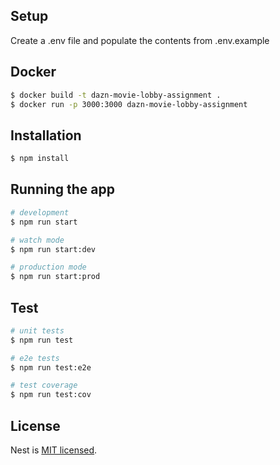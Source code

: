 ## Setup
Create a .env file and populate the contents from .env.example

## Docker
```bash
$ docker build -t dazn-movie-lobby-assignment .
$ docker run -p 3000:3000 dazn-movie-lobby-assignment
```

## Installation

```bash
$ npm install
```

## Running the app

```bash
# development
$ npm run start

# watch mode
$ npm run start:dev

# production mode
$ npm run start:prod
```

## Test

```bash
# unit tests
$ npm run test

# e2e tests
$ npm run test:e2e

# test coverage
$ npm run test:cov
```


## License

Nest is [MIT licensed](LICENSE).
